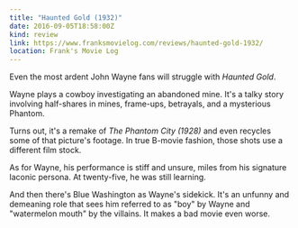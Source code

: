 ```yaml
---
title: "Haunted Gold (1932)"
date: 2016-09-05T18:58:00Z
kind: review
link: https://www.franksmovielog.com/reviews/haunted-gold-1932/
location: Frank's Movie Log
---
```


Even the most ardent John Wayne fans will struggle with _Haunted Gold_.

Wayne plays a cowboy investigating an abandoned mine. It's a talky story involving half-shares in mines, frame-ups, betrayals, and a mysterious Phantom.

Turns out, it's a remake of _The Phantom City (1928)_ and even recycles some of that picture's footage. In true B-movie fashion, those shots use a different film stock.

As for Wayne, his performance is stiff and unsure, miles from his signature laconic persona.  At twenty-five, he was still learning.

And then there's Blue Washington as Wayne's sidekick. It's an unfunny and demeaning role that sees him referred to as "boy" by Wayne and "watermelon mouth" by the villains. It makes a bad movie even worse.